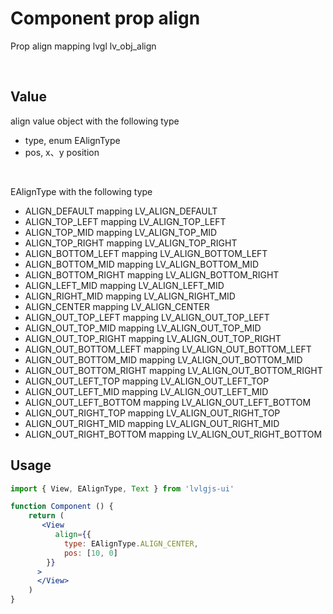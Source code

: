 # Component prop align

Prop align mapping lvgl lv_obj_align

<br/>

## Value
align value object with the following type
- type, enum EAlignType
- pos, x、y position

<br/>

EAlignType with the following type
- ALIGN_DEFAULT mapping LV_ALIGN_DEFAULT
- ALIGN_TOP_LEFT mapping LV_ALIGN_TOP_LEFT
- ALIGN_TOP_MID mapping LV_ALIGN_TOP_MID
- ALIGN_TOP_RIGHT mapping LV_ALIGN_TOP_RIGHT
- ALIGN_BOTTOM_LEFT mapping LV_ALIGN_BOTTOM_LEFT
- ALIGN_BOTTOM_MID mapping LV_ALIGN_BOTTOM_MID
- ALIGN_BOTTOM_RIGHT mapping LV_ALIGN_BOTTOM_RIGHT
- ALIGN_LEFT_MID mapping LV_ALIGN_LEFT_MID
- ALIGN_RIGHT_MID mapping LV_ALIGN_RIGHT_MID
- ALIGN_CENTER mapping LV_ALIGN_CENTER
- ALIGN_OUT_TOP_LEFT mapping LV_ALIGN_OUT_TOP_LEFT
- ALIGN_OUT_TOP_MID mapping LV_ALIGN_OUT_TOP_MID
- ALIGN_OUT_TOP_RIGHT mapping LV_ALIGN_OUT_TOP_RIGHT
- ALIGN_OUT_BOTTOM_LEFT mapping LV_ALIGN_OUT_BOTTOM_LEFT
- ALIGN_OUT_BOTTOM_MID mapping LV_ALIGN_OUT_BOTTOM_MID
- ALIGN_OUT_BOTTOM_RIGHT mapping LV_ALIGN_OUT_BOTTOM_RIGHT
- ALIGN_OUT_LEFT_TOP mapping LV_ALIGN_OUT_LEFT_TOP
- ALIGN_OUT_LEFT_MID mapping LV_ALIGN_OUT_LEFT_MID
- ALIGN_OUT_LEFT_BOTTOM mapping LV_ALIGN_OUT_LEFT_BOTTOM
- ALIGN_OUT_RIGHT_TOP mapping LV_ALIGN_OUT_RIGHT_TOP
- ALIGN_OUT_RIGHT_MID mapping LV_ALIGN_OUT_RIGHT_MID
- ALIGN_OUT_RIGHT_BOTTOM mapping LV_ALIGN_OUT_RIGHT_BOTTOM


## Usage
```jsx
import { View, EAlignType, Text } from 'lvlgjs-ui'

function Component () {
    return (
       <View
          align={{
            type: EAlignType.ALIGN_CENTER,
            pos: [10, 0]
        }}
      >
      </View>
    )
}
```